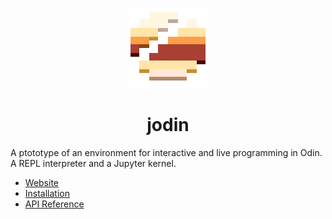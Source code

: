 <p align="center">
	<picture>
		<source media="(prefers-color-scheme: light)" srcset="/docs/logo.png">
		<img alt="jodin logo" src="/docs/logo-night.png" width="128px" height="128px">
	</picture>
	<h1 align="center"><b>jodin</b></h1>
</p>

A ptototype of an environment for interactive and live programming in Odin. A REPL interpreter and a Jupyter kernel.

<!---
<h2 align="center">Showcase</h2>

<img alt="showcase gif" src="/docs/showcase.gif" width="100%">
--->

<!--
<h2 align="center">Features</h2>

- Cells share variables.
- Cells have their own context.
-->

- [Website](https://nik1oo.github.io/jodin/)
- [Installation](https://nik1oo.github.io/jodin/installation/)
- [API Reference](https://nik1oo.github.io/jodin/api_reference/)

<!--

<h2 align="center">Installation</h2>

Requirements:
- Make installed.
- Odin version `>=dev-2025-02, <=dev-2025-06` installed.
- Python version `>=3.12` installed.
- PIP or Poetry installed.

**1.** Clone the repo:

```
git clone https://github.com/nik1oo/jodin.git
```

**2.** Compile the JOdin interpreter and install the `shared:jodin` package:

```
make -C ./src/interpreter/
```

**3.** Install JOdin kernel via PIP or Poetry.

Using PIP:

```
python -m pip install ./src/ipy_kernel
jupyter kernelspec install ./src/ipy_kernel/src/jodin --name=jodin
```

Using Poetry:

```
cd ./src/ipy_kernel/
poetry install --compile
poetry run jupyter kernelspec install ./src/jodin --name=jodin
cd ../..
```

<h2 align="center">Running</h2>

To start with the console front-end:
```
jupyter console --kernel jodin
```

To start with the console front-end using Poetry python:
```
poetry -C=./src/ipy_kernel run jupyter console --kernel jodin
```

To start with the notebook front-end:

```
jupyter notebook
```

To start with the notebook front-end using Poetry python:
```
poetry -C=./src/ipy_kernel run jupyter notebook
```

Once in notebook, to select the JOdin kernel go to `Kernel > Change Kernel...` and select `JODIN`.

To open the demo notebook:

```
jupyter notebook examples/demo.ipynb
```

-->